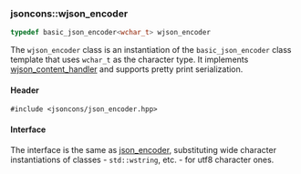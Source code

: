 ### jsoncons::wjson_encoder

```c++
typedef basic_json_encoder<wchar_t> wjson_encoder
```

The `wjson_encoder` class is an instantiation of the `basic_json_encoder` class template that uses `wchar_t` as the character type. It implements [wjson_content_handler](basic_json_content_handler.md) and supports pretty print serialization.

#### Header

    #include <jsoncons/json_encoder.hpp>

#### Interface

The interface is the same as [json_encoder](json_encoder.md), substituting wide character instantiations of classes - `std::wstring`, etc. - for utf8 character ones.
